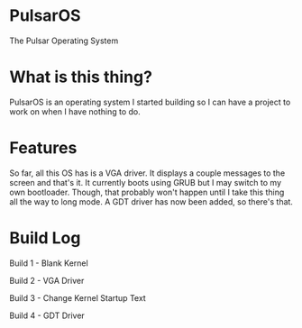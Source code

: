 # PulsarOS
The Pulsar Operating System

# What is this thing?
PulsarOS is an operating system I started building so I can have a project to work on when I have nothing to do.

# Features
So far, all this OS has is a VGA driver. It displays a couple messages to the screen and that's it. It currently boots using GRUB but I may switch to my own bootloader. Though, that probably won't happen until I take this thing all the way to long mode. A GDT driver has now been added, so there's that.

# Build Log
Build 1 - Blank Kernel

Build 2 - VGA Driver

Build 3 - Change Kernel Startup Text

Build 4 - GDT Driver
